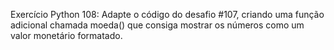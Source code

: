 Exercício Python 108: Adapte o código do desafio #107, criando uma função adicional chamada moeda() que consiga mostrar os números como um valor monetário formatado.